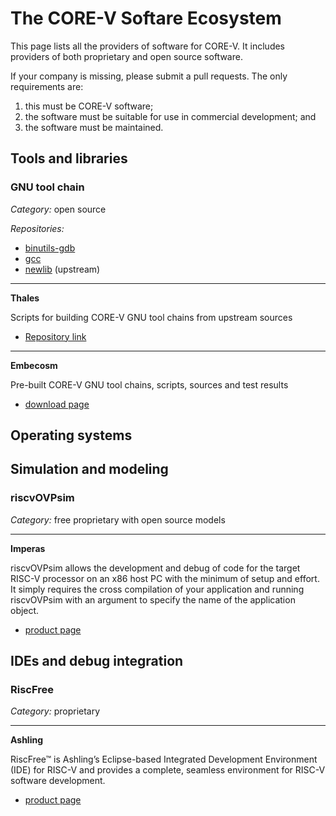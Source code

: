 # The CORE-V Softare Ecosystem

This page lists all the providers of software for CORE-V. It includes
providers of both proprietary and open source software.

If your company is missing, please submit a pull requests. The only
requirements are:

1. this must be CORE-V software;
2. the software must be suitable for use in commercial development; and
3. the software must be maintained.

## Tools and libraries

### GNU tool chain

*Category:* open source

*Repositories:*

* [binutils-gdb](https://github.com/openhwgroup/corev-binutils-gdb)
* [gcc](https://github.com/openhwgroup/corev-gcc)
* [newlib](https://sourceware.org/git/gitweb.cgi?p=newlib-cygwin.git)
  (upstream)

----

**Thales**

Scripts for building CORE-V GNU tool chains from upstream sources

* [Repository link](https://github.com/PicoPET/core-v-sw/tree/PicoPET-toolchain-helper-scripts)

----

**Embecosm**

Pre-built CORE-V GNU tool chains, scripts, sources and test results

* [download page](https://www.embecosm.com/resources/tool-chain-downloads/#corev)

## Operating systems

## Simulation and modeling

### riscvOVPsim

*Category:* free proprietary with open source models

----

**Imperas**

riscvOVPsim allows the development and debug of code for the target RISC-V processor on an x86 host PC with the minimum of setup and effort. It simply requires the cross compilation of your application and running riscvOVPsim with an argument to specify the name of the application object.

* [product page](https://www.imperas.com/riscvovpsim-free-imperas-riscv-instruction-set-simulator)

## IDEs and debug integration

### RiscFree

*Category:* proprietary

----

**Ashling**

RiscFree™ is Ashling’s Eclipse-based Integrated Development Environment (IDE) for RISC-V and provides a complete, seamless environment for RISC-V software development.

* [product page](https://www.ashling.com/ashling-riscv/)
